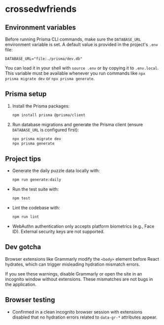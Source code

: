 # crossedwfriends

## Environment variables

Before running Prisma CLI commands, make sure the `DATABASE_URL` environment variable is set. A default value is provided in the project's `.env` file:

```
DATABASE_URL="file:./prisma/dev.db"
```

You can load it in your shell with `source .env` or by copying it to `.env.local`. This variable must be available whenever you run commands like `npx prisma migrate dev` or `npx prisma generate`.

## Prisma setup

1. Install the Prisma packages:

   ```bash
   npm install prisma @prisma/client
   ```

2. Run database migrations and generate the Prisma client (ensure `DATABASE_URL` is configured first):

   ```bash
   npx prisma migrate dev
   npx prisma generate
   ```

## Project tips

- Generate the daily puzzle data locally with:

  ```bash
  npm run generate:daily
  ```

- Run the test suite with:

  ```bash
  npm test
  ```

- Lint the codebase with:
  
  ```bash
  npm run lint
  ```

- WebAuthn authentication only accepts platform biometrics (e.g., Face ID).
  External security keys are not supported.

## Dev gotcha

Browser extensions like Grammarly modify the `<body>` element before React hydrates, which can trigger misleading hydration mismatch errors.

If you see these warnings, disable Grammarly or open the site in an incognito window without extensions. These mismatches are not bugs in the application.

## Browser testing

- Confirmed in a clean incognito browser session with extensions disabled that no hydration errors related to `data-gr-*` attributes appear.

